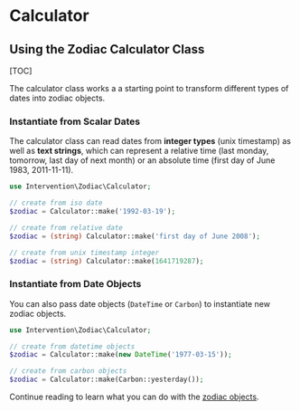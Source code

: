# Calculator
## Using the Zodiac Calculator Class

[TOC]

The calculator class works a a starting point to transform different types of dates into zodiac objects.

### Instantiate from Scalar Dates

The calculator class can read dates from **integer types** (unix timestamp) as well as **text strings**, which can represent a relative time (last monday, tomorrow, last day of next month) or an absolute time (first day of June 1983, 2011-11-11).

```php
use Intervention\Zodiac\Calculator;

// create from iso date
$zodiac = Calculator::make('1992-03-19');

// create from relative date
$zodiac = (string) Calculator::make('first day of June 2008');

// create from unix timestamp integer
$zodiac = (string) Calculator::make(1641719287);
```

### Instantiate from Date Objects

You can also pass date objects (`DateTime` or `Carbon`) to instantiate new zodiac objects.

```php
use Intervention\Zodiac\Calculator;

// create from datetime objects
$zodiac = Calculator::make(new DateTime('1977-03-15'));

// create from carbon objects
$zodiac = Calculator::make(Carbon::yesterday());
```

Continue reading to learn what you can do with the [zodiac objects](/v3/api/zodiac).
